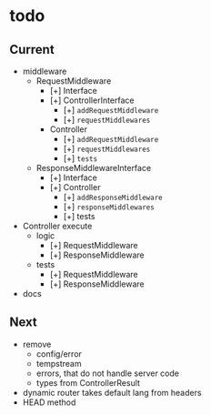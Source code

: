 # todo

## Current

- middleware
  - RequestMiddleware
    - [+] Interface
    - [+] ControllerInterface
      - [+] `addRequestMiddleware`
      - [+] `requestMiddlewares`
    - Controller
      - [+] `addRequestMiddleware`
      - [+] `requestMiddlewares`
      - [+] `tests`
  - ResponseMiddlewareInterface
    - [+] Interface
    - [+] Controller
      - [+] `addResponseMiddleware`
      - [+] `responseMiddlewares`
      - [+] tests
- Controller execute
  - logic
    - [+] RequestMiddleware
    - [+] ResponseMiddleware
  - tests
    - [+] RequestMiddleware
    - [+] ResponseMiddleware
- docs

## Next

- remove
  - config/error
  - tempstream
  - errors, that do not handle server code
  - types from ControllerResult
- dynamic router takes default lang from headers  
- HEAD method
